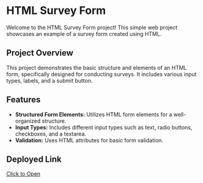# HTML Survey Form

Welcome to the HTML Survey Form project! This simple web project showcases an example of a survey form created using HTML.

## Project Overview

This project demonstrates the basic structure and elements of an HTML form, specifically designed for conducting surveys. It includes various input types, labels, and a submit button.

## Features

- **Structured Form Elements:** Utilizes HTML form elements for a well-organized structure.
- **Input Types:** Includes different input types such as text, radio buttons, checkboxes, and a textarea.
- **Validation:** Uses HTML attributes for basic form validation.

## Deployed Link
[Click to Open](https://ubiquitous-praline-1dbbae.netlify.app/)
